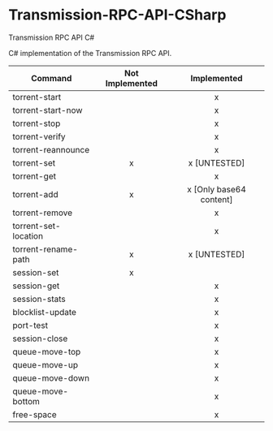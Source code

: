 Transmission-RPC-API-CSharp
===========================

Transmission RPC API C#

C# implementation of the Transmission RPC API.

| Command              | Not Implemented | Implemented|
| -------------------- |:-:|:-:|
| torrent-start        |   | x |
| torrent-start-now    |   | x |
| torrent-stop         |   | x |
| torrent-verify       |   | x |
| torrent-reannounce   |   | x |
| torrent-set          | x | x [UNTESTED] |
| torrent-get          |   | x |
| torrent-add          | x | x [Only base64 content] |
| torrent-remove       |   | x |
| torrent-set-location |   | x |
| torrent-rename-path  | x | x [UNTESTED] |
| session-set          | x |   |
| session-get          |   | x |
| session-stats        |   | x |
| blocklist-update     |   | x |
| port-test            |   | x |
| session-close        |   | x |
| queue-move-top       |   | x |
| queue-move-up        |   | x |
| queue-move-down      |   | x |
| queue-move-bottom    |   | x |
| free-space           |   | x |
